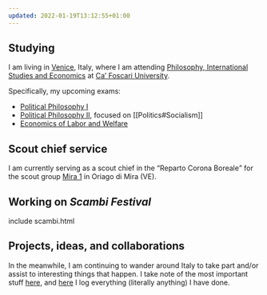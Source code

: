 ```yaml
---
updated: 2022-01-19T13:12:55+01:00
---
```

## Studying

I am living in [Venice](https://www.comune.venezia.it/ 'Venice institutional website'), Italy, where I am attending [Philosophy, International Studies and Economics](https://unive.it/pise 'PISE course page on UniVe website') at [Ca’ Foscari University](https://unive.it 'Ca’ Foscari University website').

Specifically, my upcoming exams:
- [Political Philosophy I](https://www.unive.it/data/course/332324 'Political Philosophy I course page')
- [Political Philosophy II](https://www.unive.it/data/course/332323 'Political Philosophy II course page'), focused on [[Politics#Socialism]]
- [Economics of Labor and Welfare](https://www.unive.it/data/course/332328 'Economics of Labor and Welfare course page')

## Scout chief service

I am currently serving as a scout chief in the <q>Reparto Corona Boreale</q> for the scout group [Mira 1](https://www.facebook.com/AgesciGruppoMira1/ 'Facebook page of Mira 1') in Oriago di Mira (VE).

## Working on <cite>Scambi Festival</cite>

include scambi.html

## Projects, ideas, and collaborations

In the meanwhile, I am continuing to wander around Italy to take part and/or assist to interesting things that happen. I take note of the most important stuff [here](/stuff 'Stuff - tommi.space'), and <a href='/tutto' hreflang='it' target='_blank' title='Tutto quello che ho fatto'>here</a> I log everything (literally anything) I have done.
